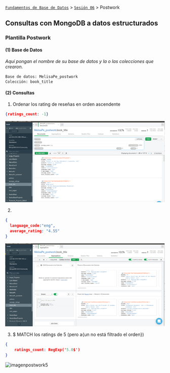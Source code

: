 [`Fundamentos de Base de Datos`](../../Readme.md) > [`Sesión 06`](../Readme.md) > Postwork
## Consultas con MongoDB a datos estructurados
### Plantilla Postwork

#### (1) Base de Datos

*Aquí pongan el nombre de su base de datos y la o las colecciones que crearon.*

```
Base de datos: MelisaPe_postwork
Colección: book_title
```

#### (2) Consultas

1. Ordenar los rating de reseñas en orden ascendente

```json
{ratings_count: -1}
```

![imagenpostwork5](Screenshots_postwork06/2rating_counts.png)

2. 

```json
{
  language_code:"eng",
  average_rating: "4.55"
}
```
![imagenpostwork5](Screenshots_postwork06/2postwork02.png)

3. $ MATCH los ratings de 5 (pero a{un no está filtrado el orden})

```json
{
	ratings_count: RegExp('5.0$')
}
```
![imagenpostwork5](Screenshots_postwork06/ratings_count.png.png)

